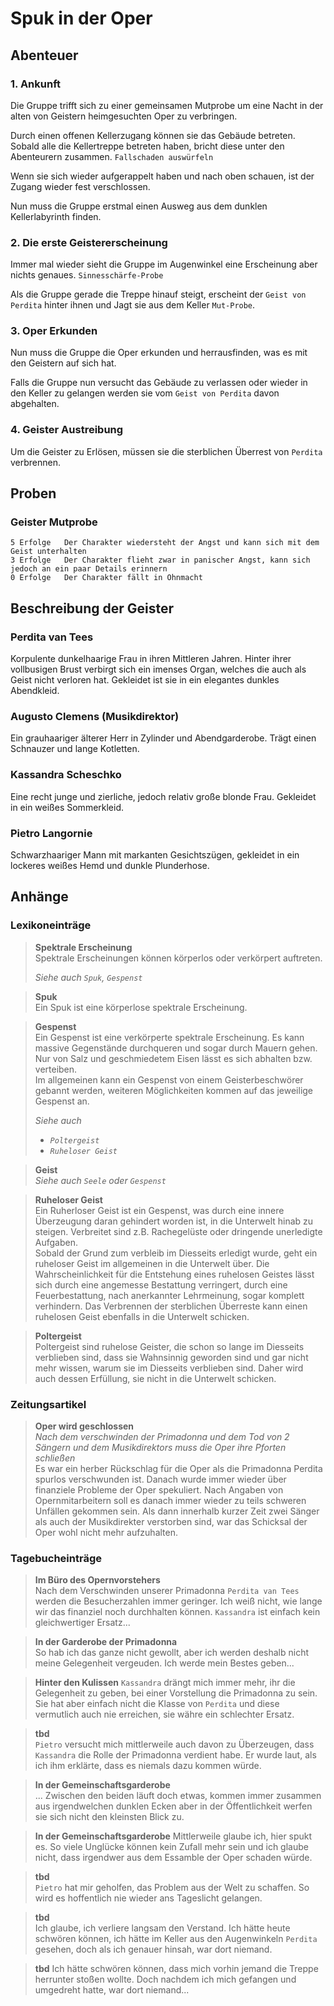 # Spuk in der Oper

## Abenteuer

### 1. Ankunft

Die Gruppe trifft sich zu einer gemeinsamen Mutprobe um eine Nacht in der alten von Geistern heimgesuchten Oper zu verbringen.

Durch einen offenen Kellerzugang können sie das Gebäude betreten. Sobald alle die Kellertreppe betreten haben,
bricht diese unter den Abenteurern zusammen. `Fallschaden auswürfeln`

Wenn sie sich wieder aufgerappelt haben und nach oben schauen, ist der Zugang wieder fest verschlossen.

Nun muss die Gruppe erstmal einen Ausweg aus dem dunklen Kellerlabyrinth finden.

### 2. Die erste Geistererscheinung

Immer mal wieder sieht die Gruppe im Augenwinkel eine Erscheinung aber nichts genaues. `Sinnesschärfe-Probe`

Als die Gruppe gerade die Treppe hinauf steigt, erscheint der `Geist von Perdita` hinter ihnen und Jagt sie aus dem Keller `Mut-Probe`.

### 3. Oper Erkunden

Nun muss die Gruppe die Oper erkunden und herrausfinden, was es mit den Geistern auf sich hat.

Falls die Gruppe nun versucht das Gebäude zu verlassen oder wieder in den Keller zu gelangen werden sie vom 
`Geist von Perdita` davon abgehalten.

### 4. Geister Austreibung

Um die Geister zu Erlösen, müssen sie die sterblichen Überrest von `Perdita` verbrennen.

## Proben

### Geister Mutprobe

```
5 Erfolge   Der Charakter wiedersteht der Angst und kann sich mit dem Geist unterhalten
3 Erfolge   Der Charakter flieht zwar in panischer Angst, kann sich jedoch an ein paar Details erinnern
0 Erfolge   Der Charakter fällt in Ohnmacht
```

## Beschreibung der Geister

### Perdita van Tees

Korpulente dunkelhaarige Frau in ihren Mittleren Jahren. Hinter ihrer vollbusigen Brust verbirgt sich ein imenses Organ,
welches die auch als Geist nicht verloren hat. Gekleidet ist sie in ein elegantes dunkles Abendkleid.

### Augusto Clemens (Musikdirektor)

Ein grauhaariger älterer Herr in Zylinder und Abendgarderobe. Trägt einen Schnauzer und lange Kotletten.

### Kassandra Scheschko

Eine recht junge und zierliche, jedoch relativ große blonde Frau. Gekleidet in ein weißes Sommerkleid.

### Pietro Langornie

Schwarzhaariger Mann mit markanten Gesichtszügen, gekleidet in ein lockeres weißes Hemd und dunkle Plunderhose.

## Anhänge

### Lexikoneinträge

> **Spektrale Erscheinung**  
> Spektrale Erscheinungen können körperlos oder verkörpert auftreten.
> 
> *Siehe auch `Spuk`, `Gespenst`*

> **Spuk**  
> Ein Spuk ist eine körperlose spektrale Erscheinung.

> **Gespenst**  
> Ein Gespenst ist eine verkörperte spektrale Erscheinung. Es kann massive Gegenstände durchqueren und sogar durch Mauern gehen.
> Nur von Salz und geschmiedetem Eisen lässt es sich abhalten bzw. verteiben.  
> Im allgemeinen kann ein Gespenst von einem Geisterbeschwörer gebannt werden, weiteren Möglichkeiten kommen auf das jeweilige Gespenst an.
> 
> *Siehe auch*
>   - *`Poltergeist`*
>   - *`Ruheloser Geist`*

> **Geist**  
> *Siehe auch `Seele` oder `Gespenst`*

> **Ruheloser Geist**  
> Ein Ruherloser Geist ist ein Gespenst, was durch eine innere Überzeugung daran gehindert worden ist, in die Unterwelt hinab zu steigen.
> Verbreitet sind z.B. Rachegelüste oder dringende unerledigte Aufgaben.  
> Sobald der Grund zum verbleib im Diesseits erledigt wurde, geht ein ruheloser Geist im allgemeinen in die Unterwelt über.
> Die Wahrscheinlichkeit für die Entstehung eines ruhelosen Geistes lässt sich durch eine angemesse Bestattung verringert,
> durch eine Feuerbestattung, nach anerkannter Lehrmeinung, sogar komplett verhindern. Das Verbrennen der sterblichen
> Überreste kann einen ruhelosen Geist ebenfalls in die Unterwelt schicken.

> **Poltergeist**  
> Poltergeist sind ruhelose Geister, die schon so lange im Diesseits verblieben sind, dass sie Wahnsinnig geworden sind
> und gar nicht mehr wissen, warum sie im Diesseits verblieben sind. Daher wird auch dessen Erfüllung, sie nicht in die 
> Unterwelt schicken.

### Zeitungsartikel

> **Oper wird geschlossen**  
> *Nach dem verschwinden der Primadonna und dem Tod von 2 Sängern und dem Musikdirektors muss die Oper ihre Pforten schließen*  
> Es war ein herber Rückschlag für die Oper als die Primadonna Perdita spurlos verschwunden ist. Danach wurde immer wieder
> über finanziele Probleme der Oper spekuliert. Nach Angaben von Opernmitarbeitern soll es danach immer wieder zu teils
> schweren Unfällen gekommen sein. Als dann innerhalb kurzer Zeit zwei Sänger als auch der Musikdirekter verstorben sind,
> war das Schicksal der Oper wohl nicht mehr aufzuhalten.

### Tagebucheinträge

> **Im Büro des Opernvorstehers**  
> Nach dem Verschwinden unserer Primadonna `Perdita van Tees` werden die Besucherzahlen immer geringer.
> Ich weiß nicht, wie lange wir das finanziel noch durchhalten können. `Kassandra` ist einfach kein gleichwertiger Ersatz...

> **In der Garderobe der Primadonna**  
> So hab ich das ganze nicht gewollt, aber ich werden deshalb nicht meine Gelegenheit vergeuden. Ich werde mein Bestes geben...

> **Hinter den Kulissen**
> `Kassandra` drängt mich immer mehr, ihr die Gelegenheit zu geben, bei einer Vorstellung die Primadonna zu sein.
> Sie hat aber einfach nicht die Klasse von `Perdita` und diese vermutlich auch nie erreichen, sie währe ein schlechter Ersatz.

> **tbd**  
> `Pietro` versucht mich mittlerweile auch davon zu Überzeugen, dass `Kassandra` die Rolle der Primadonna verdient habe.
> Er wurde laut, als ich ihm erklärte, dass es niemals dazu kommen würde.

> **In der Gemeinschaftsgarderobe**  
> ... Zwischen den beiden läuft doch etwas, kommen immer zusammen aus irgendwelchen dunklen Ecken aber in der Öffentlichkeit
> werfen sie sich nicht den kleinsten Blick zu.

> **In der Gemeinschaftsgarderobe**
> Mittlerweile glaube ich, hier spukt es. So viele Unglücke können kein Zufall mehr sein und ich glaube nicht,
> dass irgendwer aus dem Essamble der Oper schaden würde.

> **tbd**  
> `Pietro` hat mir geholfen, das Problem aus der Welt zu schaffen. So wird es hoffentlich nie wieder ans Tageslicht gelangen.

> **tbd**  
> Ich glaube, ich verliere langsam den Verstand. Ich hätte heute schwören können, ich hätte im Keller aus den Augenwinkeln
> `Perdita` gesehen, doch als ich genauer hinsah, war dort niemand.

> **tbd**
> Ich hätte schwören können, dass mich vorhin jemand die Treppe herrunter stoßen wollte. Doch nachdem ich mich gefangen
> und umgedreht hatte, war dort niemand...

